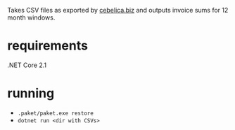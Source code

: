 Takes CSV files as exported by [cebelica.biz](cebelica.biz) and outputs invoice sums for 12 month windows.

requirements
============

.NET Core 2.1

running
=======

- `.paket/paket.exe restore`
- `dotnet run <dir with CSVs>`